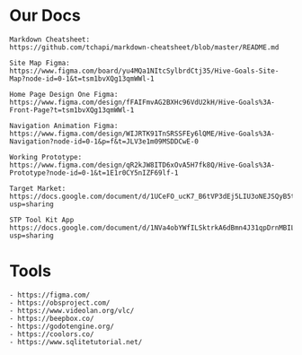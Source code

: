 # Our Docs
    Markdown Cheatsheet:
    https://github.com/tchapi/markdown-cheatsheet/blob/master/README.md

    Site Map Figma:
    https://www.figma.com/board/yu4MQa1NItcSylbrdCtj35/Hive-Goals-Site-Map?node-id=0-1&t=tsm1bvXQg13qmWWl-1

    Home Page Design One Figma:
    https://www.figma.com/design/fFAIFmvAG2BXHc96VdU2kH/Hive-Goals%3A-Front-Page?t=tsm1bvXQg13qmWWl-1

    Navigation Animation Figma:
    https://www.figma.com/design/WIJRTK91TnSRSSFEy6lQME/Hive-Goals%3A-Navigation?node-id=0-1&p=f&t=JLV3e1m09MSDDCwE-0

    Working Prototype:
    https://www.figma.com/design/qR2kJW8ITD6xOvA5H7fk8Q/Hive-Goals%3A-Prototype?node-id=0-1&t=1E1r0CY5nIZF69lf-1

    Target Market:
    https://docs.google.com/document/d/1UCeFO_ucK7_B6tVP3dEj5LIU3oNEJSQyB5tGHtFYiI0/edit?usp=sharing

    STP Tool Kit App
    https://docs.google.com/document/d/1NVa4obYWfILSktrkA6dBmn4J31qpDrnMBILtqGkyWkk/edit?usp=sharing

# Tools
    - https://figma.com/
    - https://obsproject.com/ 
    - https://www.videolan.org/vlc/
    - https://beepbox.co/
    - https://godotengine.org/ 
    - https://coolors.co/
    - https://www.sqlitetutorial.net/

